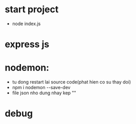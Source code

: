 # start project
- node index.js
# express js
# nodemon: 
- tu dong restart lai source code(phat hien co su thay doi)
- npm i nodemon --save-dev
- file json nho dung nhay kep ""
# debug
